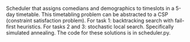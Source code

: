 Scheduler that assigns comedians and demographics to timeslots in a 5-day timetable.
This timetabling problem can be abstracted to a CSP (constraint satisfaction problem).
For task 1: backtracking search with fail-first heuristics.
For tasks 2 and 3: stochastic local search. Specifically simulated annealing. 
The code for these solutions is in scheduler.py.
